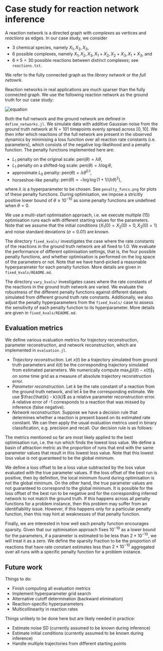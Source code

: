 # Case study for reaction network inference

A reaction network is a directed graph with *complexes* as vertices and *reactions* as edges. In our case study, we consider

- 3 chemical species, namely $X_1, X_2, X_3$,
- 6 possible complexes, namely $X_1, X_2, X_3, X_1+X_2, X_2+X_3, X_1+X_3$, and
- $6\times 5 = 30$ possible reactions between distinct complexes; see `reactions.txt`.

We refer to the fully connected graph as the *library network* or the *full netowrk*.

 Reaction networks in real applications are much sparser than the fully connected graph. We use the following reaction network as the ground truth for our case study:

 ![equation](https://latex.codecogs.com/png.image?\dpi{110}\bg{white}X_1\xrightarrow[]{k_{1}}X_2\quad\text{&space;and&space;}\quad&space;X_1&plus;X_2\overset{k_{18}}{\underset{k_{13}}\rightleftharpoons}X_3.)

Both the full network and the ground network are defined in `define_networks.jl`. We simulate data with additive Gaussian noise from the ground truth network at $N=101$ timepoints evenly spread across $[0,10]$. We then infer which reactions of the full network are present in the observed dynamics by minimising a loss function over all reaction rate constants (i.e. parameters), which consists of the negative log-likelihood and a penalty function. The penalty functions implemented here are:

- $L_1$ penalty on the original scale: $\mathrm{pen}(\theta) = \lambda \theta$,
- $L_1$ penalty on a shifted-log scale: $\mathrm{pen}(\theta) = \lambda \log\theta$,
- approximate $L_0$ penalty: $\mathrm{pen}(\theta) = \lambda \theta^{0.1}$,
- horseshoe-like penalty: $\mathrm{pen}(\theta) = -\log \log ( 1 + 1/(\lambda\theta)^2 )$,

where $\lambda$ is a hyperparameter to be chosen. See `penalty_funcs.png` for plots of these penalty functions. During optimisation, we impose a stricitly positive lower bound of $\theta \ge 10^{-10}$ as some penalty functions are undefined when $\theta=0$.

We use a multi-start optimisation approach, i.e. we execute multiple ($15$) optimisation runs each with different starting values for the parameters. Note that we assume that the initial conditions ($X_1(0)=X_2(0)=0, X_3(0)=1$) and noise standard deviations ($\sigma=0.01$) are known.

The directory `fixed_kvals/` investigates the case where the rate constants of the reactions in the ground truth network are all fixed to $1.0$. We evaluate the performance of different optimisation settings, that is, the four possible penalty functions, and whether optimisation is performed on the log space of the parameters or not. Note that we have hand-picked a reasonable hyperparameter for each penalty function. More details are given in `fixed_kvals/README.md`. 

The directory `vary_kvals/` investigates cases where the rate constants of the reactions in the ground truth network are varied. We evaluate the robustness of the different penalty functions against different datasets simulated from different ground truth rate constants. Additionally, we also adjust the penalty hyperparameters from the `fixed_kvals/` case to assess the sensitivity of each penalty function to its hyperparameter. More details are given in `fixed_kvals/README.md`. 

## Evaluation metrics

We define various evaluation metrics for trajectory reconstruction, parameter reconstruction, and network reconstruction, which are implemented in `evaluation.jl`.

- *Trajectory reconstruction.* Let $x(t)$ be a trajectory simulated from ground truth parameters and $\hat{x}(t)$ be the corresponding trajectory simulated from estimated parameters. We numerically compute $\max_t \lVert\hat{x}(t)-x(t)\rVert_1$ on some time grid as a measure of absolute trajectory reconstruction error.
- *Parameter reconstruction.* Let $k$ be the rate constant of a reaction from the ground truth network, and let $\hat{k}$ be the corresponding estimate. We use $\frac{\hat{k} - k}{k}$ as a relative parameter reconstruction error. A relative error of -1 corresponds to a reaction that was missed by inference (false negative).
- *Network reconstruction.* Suppose we have a decision rule that determines whether a reaction is present based on its estimated rate constant. We can then apply the usual evaluation metrics used in binary classification, e.g. precision and recall. Our decision rule is as follows: 

The metrics mentioned so far are most likely applied to the best optimisation run, i.e. the run which finds the lowest loss value. We define a basin of attraction metric as the proportion of runs that end with the same parameter values that result in this lowest loss value. Note that this lowest loss value is not guaranteed to be the global minimum. 

We define a loss offset to be a loss value subtracted by the loss value evaluated with the true parameter values. If the loss offset of the best run is positive, then by definition, the local minimum found during optimisation is not the global minimum. On the other hand, the true parameter values are not guaranteed to correspond to the global minimum. It is possible for the loss offset of the best run to be negative and for the corresponding inferred network to not match the ground truth. If this happens across all penalty functions for a problem instance, then this problem may suffer from an identifiability issue. However, if this happens only for a particular penalty function, then this may hint at weaknesses of that penalty function.

Finally, we are interested in how well each penalty function encourages sparsity. Given that our optimisation approach fixes $10^{-10}$ as a lower bound for the parameters, if a parameter is estimated to be less than $2\times 10^{-10}$, we will treat it as a zero. We define the sparsity fraction to be the proportion of reactions that have rate constant estimates less than $2\times 10^{-10}$ aggregated over all runs with a specific penalty function for a problem instance.

## Future work

Things to do:
- Finish computing all evaluation metrics
- Implement hyperparameter grid search
- Alternative cutoff determination (backward elimination)
- Reaction-specific hyperparameters
- Multicollinearity in reaction rates

Things unlikely to be done here but are likely needed in practice:
- Estimate noise SD (currently assumed to be known during inference)
- Estimate initial conditions (currently assumed to be known during inference)
- Handle multiple trajectories from different starting points

